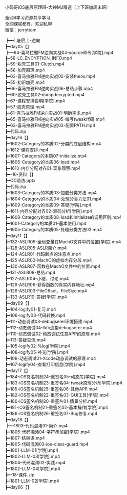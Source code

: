 小码哥iOS底层原理班-大神MJ精选（上下班加周末班）

全网it学习资源共享学习<br>全网课程都有，欢迎私聊<br>微信：jerryttom<br>

┣━1.底层上-逆向<br> ┣━day05【】<br> ┣━64-喜马拉雅FM逆向实战04-source命令[学院].mp4<br> ┣━58-LC_ENCYPTION_INFO.mp4<br> ┣━59-脱壳工具01-Clutch.mp4<br> ┣━56-加壳原理.mp4<br> ┣━62-喜马拉雅FM逆向实战02-安装theos.mp4<br> ┣━55-初识加壳.mp4<br> ┣━66-喜马拉雅FM逆向实战06-总结步骤.mp4<br> ┣━60-脱壳工具02-dumpdecrypted.mp4<br> ┣━67-课程安排说明[学院].mp4<br> ┣━57-脱壳原理.mp4<br> ┣━61-喜马拉雅FM逆向实战01-明确需求.mp4<br> ┣━65-喜马拉雅FM逆向实战05-编写tweak代码.mp4<br> ┣━63-喜马拉雅FM逆向实战03-配置PATH.mp4<br> ┣━代码.zip<br> ┣━day16【】<br> ┣━1602-Category的本质02-分类的底层结构.mp4<br> ┣━1612-课程安排.mp4<br> ┣━1607-Category的本质07-initialize.mp4<br> ┣━1606-Category的本质06-load.mp4<br> ┣━1610-内存分配对齐01-现象观察.mp4<br> ┣━-16-资料【】<br> ┣━OC语法.pptx<br> ┣━代码.zip<br> ┣━1603-Category的本质03-加载分类方法.mp4<br> ┣━1604-Category的本质04-处理分类方法01.mp4<br> ┣━1609-Category的本质09-答疑[学院].mp4<br> ┣━1611-内存分配对齐02-源码分析[学院].mp4<br> ┣━1608-Category的本质08-load和initialize的调用区别.mp4<br> ┣━1601-Category的本质01-基本使用.mp4<br> ┣━1605-Category的本质05-处理分类方法02.mp4<br> ┣━day11【】<br> ┣━132-ASLR09-全局变量在MachO文件中的位置[学院].mp4<br> ┣━128-ASLR05-ASLR简介.mp4<br> ┣━124-ASLR01-代码断点的注意点.mp4<br> ┣━125-ASLR02-MachO的虚拟内存分段.mp4<br> ┣━130-ASLR07-函数在MachO文件中的位置.mp4<br> ┣━131-ASLR08-总结.mp4<br> ┣━127-ASLR04-小结、讨论.mp4<br> ┣━129-ASLR06-获得函数的真实内存地址.mp4<br> ┣━126-ASLR03-FileOffset、FileSize.mp4<br> ┣━133-ASLR10-答疑[学院].mp4<br> ┣━day09【】<br> ┣━104-logify01-复习.mp4<br> ┣━106-logify03-代码转换.mp4<br> ┣━111-动态调试03-debugserer环境搭建.mp4<br> ┣━112-动态调试04-lldb连接debugserer.mp4<br> ┣━110-动态调试02-动态调试任意APP的原理.mp4<br> ┣━113-答疑交流.mp4<br> ┣━105-logify02-%log[学院].mp4<br> ┣━108-logify05-补充[学院].mp4<br> ┣━109-动态调试01-Xcode动态调试的原理.mp4<br> ┣━107-logify04-查看打印信息[学院].mp4<br> ┣━day17【】<br> ┣━184-iOS签名机制24-重签名05-动态库[学院].mp4<br> ┣━183-iOS签名机制23-重签名04-tweak原理分析[学院].mp4<br> ┣━185-iOS签名机制25-重签名06-其他APP.mp4<br> ┣━182-iOS签名机制22-重签名03-GUI工具[学院].mp4<br> ┣━180-iOS签名机制20-重签名01-情景分析.mp4<br> ┣━181-iOS签名机制21-重签名02-基本操作[学院].mp4<br> ┣━186-iOS签名机制26-重签名07-Bug修复.mp4<br> ┣━day18【】<br> ┣━1803-代码混淆01-简介.mp4<br> ┣━1806-代码混淆04-字符串加密[学院].mp4<br> ┣━1807-结束语.mp4<br> ┣━1805-代码混淆03-ios-class-guard.mp4<br> ┣━1801-LLM-01[学院].mp4<br> ┣━1802-LLM-03[学院].mp4<br> ┣━1804-代码混淆02-实践.mp4<br> ┣━1802-LLM-04[学院].mp4<br> ┣━-18-课件.zip<br> ┣━1801-LLM-02[学院].mp4<br> ┣━day06【】
